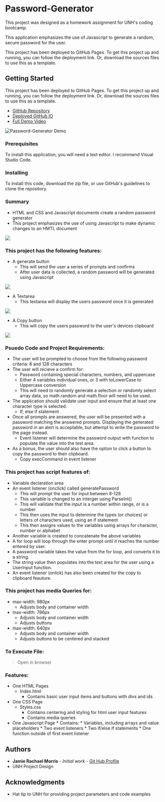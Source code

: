 # Password-Generator

This project was designed as a homework assignment for UNH's coding bootcamp. 

This application emphasizes the use of Javascript to generate a random, secure password for the user. 

This project has been deployed to GitHub Pages. To get this project up and running, you can follow the deployment link. Or, download the sources files to use this as a template.

## Getting Started

This project has been deployed to GitHub Pages. To get this project up and running, you can follow the deployment link. Or, download the sources files to use this as a template.

* [GitHub Repository](https://github.com/jamierachael/Password-Generator)
* [Deployed GitHub IO](https://jamierachael.github.io/Password-Generator/)
* [Full Demo Video](https://drive.google.com/file/d/10da4Te-ywl3aBuG3pL4jRAxBcFI6w871/view)


![Password-Generator Demo](assets/demo/demo.gif)


### Prerequisites

To install this application, you will need a text editor. I recommend Visual Studio Code. 

### Installing

To install this code, download the zip file, or use GitHub's guidelines to clone the repository. 

### Summary
* HTML and CSS and Javascript documents create a random password generator 
* This project emphasizes the use of using Javascript to make dynamic changes to an HMTL document

![](assets/Images/demo.PNG)

### This project has the following features: 
* A generate button
    * This will send the user a series of prompts and confirms
    * After user data is collected, a random password will be generated using Javascript

![](assets/Images/button.PNG)

* A Textarea
    * This textarea will display the users password once it is generated

![](assets/Images/text.PNG)

* A Copy button 
    * This will copy the users password to the user's devices clipboard

![](assets/Images/demo2.PNG)

### Psuedo Code and Project Requirements: 
* The user will be prompted to choose from the following password criteria: 8 and 128 characters
* The user will recieve a confirm for: 
    * Password containing special characters, numbers, and uppercase
    * Either 4 variables individual ones, or 3 with toLowerCase to Uppercase conversion
    * This will need to randomly generate a selection or randomly select array data, so math.random and math.floor will need to be used.     
* The application should validate user input and ensure that at least one character type is selected.
    * If, else if statement 
* Once all prompts are answered, the user will be presented with a password matching the answered prompts. Displaying the generated password in an alert is acceptable, but attempt to write the password to the page instead.
    * Event listener will determine the password output with function to populate the value into the test area.
* As a bonus, the user should also have the option to click a button to copy the password to their clipboard.
    * Copy execCommand in event listener

### This project has script features of:
* Variable declaration area 
* An event listener (onclick) called generatePassword
    * This will prompt the user for input between 8-128
    * This variable is changed to an interger using ParseInt()
    * This will validate that the input is a number within range, or is a number
    * This then uses the input to determine the types (or choices) or letters of characters used, using an if statement
    * This then assigns values to the variables using arrays for character, number or alphabet
* Another variable is created to concatenate the above variables
* A for loop will loop through the enter prompt until it reaches the number entered by user. 
* A password variable takes the value from the for loop, and converts it to a string. 
* The string value then populates into the text area for the user using a UserInput function.
* An event listener (onlick) has also been created for the copy to clipboard feauture. 

### This project has media Queries for:
* max-width: 980px 
    * Adjusts body and container width
* max-width: 786px
    * Adjusts body and container width
    * Adjusts buttons
* max-width: 640px
    * Adjusts body and container width
    * Adjusts buttons to be centered and stacked

### To Execute File:
> Open in browser

### Features: 
* One HTML Pages
    * Index.html 
        * Contains basic user input items and buttons with divs and ids
* One CSS Page
    * Styles.css
        * Contains centering and styling for html user input features
        * Contains media queries
* One Javascript Page
        * Contains: 
        * Variables, including arrays and value placeholders
        * Two event listeners
        * Two if/else if statements
        * One function outside of first event listener


## Authors

* **Jamie Rachael Morris** - *Initial work* - [Git Hub Profile](https://github.com/jamierachael)
* UNH Project Design

## Acknowledgments

* Hat tip to UNH for providing project parameters and code examples








